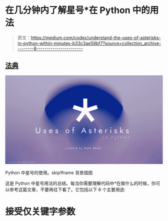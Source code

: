# 在几分钟内了解星号*在 Python 中的用法

> 原文：<https://medium.com/codex/understand-the-uses-of-asterisks-in-python-within-minutes-b33c3ae59bf7?source=collection_archive---------8----------------------->

## [法典](http://medium.com/codex)

![](img/6ccc32547fb4150d26764090dc793e97.png)

Python 中星号的使用。skip1frame 背景插图

这是 Python 中星号用法的总结。每当你需要理解代码中*在做什么的时候，你可以参考这篇文章，不要再往下看了。它包括以下 6 个主要用途:

# 接受仅关键字参数
